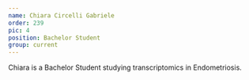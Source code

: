 ```yaml
---
name: Chiara Circelli Gabriele
order: 239
pic: 4
position: Bachelor Student
group: current
---
```


Chiara is a Bachelor Student studying transcriptomics in Endometriosis.
